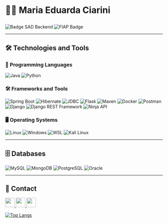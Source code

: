# 👩‍💻 Maria Eduarda Ciarini <p align="left">
  <img src="https://img.shields.io/badge/Systems%20Analysis%20and%20Development-(Back--End)-8A2BE2?style=plastic&logo=code&logoColor=white" alt="Badge SAD Backend" />
<img src="https://img.shields.io/badge/Formada%20em%20Análise%20e%20Desenvolvimento%20de%20Sistemas-FIAP%202023–2025-%23DB7093?style=plastic&logo=graduation-cap&logoColor=white" alt="FIAP Badge" />

---

## 🛠️ Technologies and Tools

### 🚀 Programming Languages
![Java](https://img.shields.io/badge/-Java-ED8B00?style=flat&logo=openjdk&logoColor=white)
![Python](https://img.shields.io/badge/-Python-3776AB?style=flat&logo=python&logoColor=white)

### 🛠️ Frameworks and Tools
![Spring Boot](https://img.shields.io/badge/-Spring%20Boot-6DB33F?style=flat&logo=springboot&logoColor=white)
![Hibernate](https://img.shields.io/badge/-Hibernate-59666C?style=flat&logo=hibernate&logoColor=white)
![JDBC](https://img.shields.io/badge/-JDBC-0C85D0?style=flat&logo=java&logoColor=white)
![Flask](https://img.shields.io/badge/-Flask-000000?style=flat&logo=flask&logoColor=white)
![Maven](https://img.shields.io/badge/-Maven-C71A36?style=flat&logo=apachemaven&logoColor=white)
![Docker](https://img.shields.io/badge/-Docker-2496ED?style=flat&logo=docker&logoColor=white)
![Postman](https://img.shields.io/badge/-Postman-FF6C37?style=flat&logo=postman&logoColor=white)
![Django](https://img.shields.io/badge/-Django-092E20?style=flat&logo=django&logoColor=white)
![Django REST Framework](https://img.shields.io/badge/-Django%20REST%20Framework-FF1709?style=flat&logo=django&logoColor=white)
![Ninja API](https://img.shields.io/badge/-Ninja%20API-1B1F23?style=flat&logo=fastapi&logoColor=white)

### 🖥️ Operating Systems
![Linux](https://img.shields.io/badge/-Linux-FCC624?style=flat&logo=linux&logoColor=black)
![Windows](https://img.shields.io/badge/-Windows-0078D6?style=flat&logo=windows&logoColor=white)
![WSL](https://img.shields.io/badge/-WSL-4D4D4D?style=flat&logo=windows&logoColor=white)
![Kali Linux](https://img.shields.io/badge/-Kali%20Linux-557C94?style=flat&logo=kali-linux&logoColor=white)

---

## 🗄️ Databases
![MySQL](https://img.shields.io/badge/-MySQL-005C84?style=flat&logo=mysql&logoColor=white)
![MongoDB](https://img.shields.io/badge/-MongoDB-47A248?style=flat&logo=mongodb&logoColor=white)
![PostgreSQL](https://img.shields.io/badge/-PostgreSQL-336791?style=flat&logo=postgresql&logoColor=white)
![Oracle](https://img.shields.io/badge/-Oracle-F80000?style=flat&logo=oracle&logoColor=white)

---

## 📌 Contact

<p align="left">
  <a href="mailto:mariaeduardaciarini@gmail.com">
    <img src="https://img.shields.io/badge/-Gmail-D14836?logo=gmail&logoColor=white&style=flat" height="30px" />
  </a>
  <a href="https://www.linkedin.com/in/maria-eduarda-ciarini-b97ab6270/" target="_blank">
    <img src="https://img.shields.io/badge/-LinkedIn-0A66C2?logo=linkedin&logoColor=white&style=flat" height="30px" />
  </a>
  <a href="https://discord.com/channels/@Maria%20Eduarda%20Ciarini" target="_blank">
    <img src="https://img.shields.io/badge/Discord-%235865F2.svg?style=flat&logo=discord&logoColor=white" height="30px" />
  </a>
</p>

[![Top Langs](https://github-readme-stats.vercel.app/api/top-langs/?username=MariaEduardaCiarini&layout=compact&theme=dark&text_bold=true)](https://github.com/MariaEduardaCiarini/github-readme-stats)

